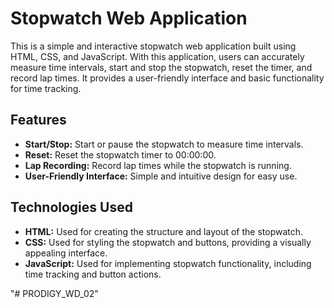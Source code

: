 # Stopwatch Web Application

This is a simple and interactive stopwatch web application built using HTML, CSS, and JavaScript. With this application, users can accurately measure time intervals, start and stop the stopwatch, reset the timer, and record lap times. It provides a user-friendly interface and basic functionality for time tracking.

## Features

- **Start/Stop:** Start or pause the stopwatch to measure time intervals.
- **Reset:** Reset the stopwatch timer to 00:00:00.
- **Lap Recording:** Record lap times while the stopwatch is running.
- **User-Friendly Interface:** Simple and intuitive design for easy use.

## Technologies Used

- **HTML:** Used for creating the structure and layout of the stopwatch.
- **CSS:** Used for styling the stopwatch and buttons, providing a visually appealing interface.
- **JavaScript:** Used for implementing stopwatch functionality, including time tracking and button actions.


"# PRODIGY_WD_02" 
